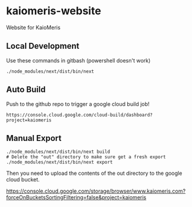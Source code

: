 # kaiomeris-website
Website for KaioMeris

## Local Development
Use these commands in gitbash (powershell doesn't work)
```
./node_modules/next/dist/bin/next
```

## Auto Build
Push to the github repo to trigger a google cloud build job!

`https://console.cloud.google.com/cloud-build/dashboard?project=kaiomeris`

## Manual Export
```
./node_modules/next/dist/bin/next build
# Delete the "out" directory to make sure get a fresh export
./node_modules/next/dist/bin/next export
```
Then you need to upload the contents of the out directory to the google cloud bucket.

https://console.cloud.google.com/storage/browser/www.kaiomeris.com?forceOnBucketsSortingFiltering=false&project=kaiomeris